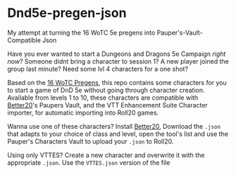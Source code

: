 # Dnd5e-pregen-json
My attempt at turning the 16 WoTC 5e pregens into Pauper's-Vault-Compatible Json

Have you ever wanted to start a Dungeons and Dragons 5e Campaign *right now*? Someone didnt bring a character to session 1? A new player joined the group last minute? Need some lvl 4 characters for a one shot?

Based on the [16 WoTC Pregens](https://dnd.wizards.com/charactersheets), this repo contains some characters for you to start a game of DnD 5e without going through character creation. Available from levels 1 to 10, these characters are compatible with [Better20](https://5e.tools/)'s Paupers Vault, and the VTT Enhancement Suite Character importer, for automatic importing into Roll20 games.

Wanna use one of these characters? Install [Better20](https://5e.tools/), Download the `.json` that adapts to your choice of class and level, open the tool's list and use the Pauper's Characters Vault to upload your `.json` to Roll20.

Using only VTTES? Create a new character and overwrite it with the appropriate `.json`. Use the `VTTES.json` version of the file
